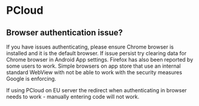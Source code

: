 # PCloud

## Browser authentication issue?
If you have issues authenticating, please ensure Chrome browser is installed and it is the default browser. If issue persist try clearing data for Chrome browser in Android App settings. Firefox has also been reported by some users to work. Simple browsers on app store that use an internal standard WebView with not be able to work with the security measures Google is enforcing.

If using PCloud on EU server the redirect when authenticating in browser needs to work - manually entering code will not work.
